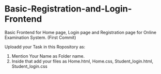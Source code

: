 # Basic-Registration-and-Login-Frontend
Basic Frontend for Home page, Login page and Registration page for Online Examination System. (First Commit) 
   
   Uploadd your Task in this Ropository as:
   
   1. Mention Your Name as Folder name.
   2. Inside that add your files as
      Home.html,  Home.css,  Student_login.html,  Student_login.css
